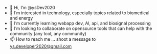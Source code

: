 - 👋 Hi, I’m @ysDev2020
- 👀 I’m interested in technology, especially topics related to biomedical and energy
- 🌱 I’m currently learning webapp dev, AI, api, and biosignal processing
- 💞️ I’m looking to collaborate on opensource tools that can help with the community (any tool, any community)
- 📫 How to reach me ... shoot a message to ys.developer2020@gmail.com

<!---
ysDev2020/ysDev2020 is a ✨ special ✨ repository because its `README.md` (this file) appears on your GitHub profile.
You can click the Preview link to take a look at your changes.
--->
